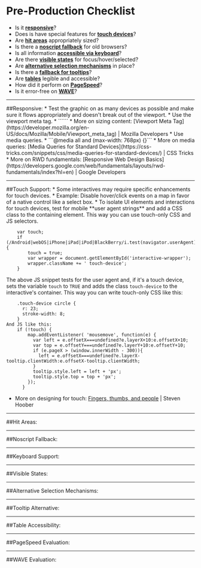 # Pre-Production Checklist
* Is it [**responsive**](#responsive)?
* Does is have special features for [**touch devices**](#touch-support)?
* Are [**hit areas**](#hit-areas) appropriately sized?
* Is there a [**noscript fallback**](#noscript-fallback) for old browsers?
* Is all information [**accessible via keyboard**](#keyboard-support)?
* Are there [**visible states**](#visible-states) for focus/hover/selected?
* Are [**alternative selection mechanisms**](#alternative-selection-mechanisms) in place?
* Is there a [**fallback for tooltips**](#tooltip-alternative)?
* Are [**tables**](#table-accessibility) legible and accessible?
* How did it perform on [**PageSpeed**](#pagespeed-evaluation)?
* Is it error-free on [**WAVE**](#wave-evaluation)?

<hr />
##Responsive:
* Test the graphic on as many devices as possible and make sure it flows appropriately and doesn't break out of the viewport.
* Use the viewport meta tag. 
 * ```<meta name="viewport" content="width=device-width, initial-scale=1">```
 * More on sizing content: [Viewport Meta Tag](https://developer.mozilla.org/en-US/docs/Mozilla/Mobile/Viewport_meta_tag) | Mozilla Developers
* Use media queries.
 * ```@media all and (max-width: 768px) {}```
 * More on media queries: [Media Queries for Standard Devices](https://css-tricks.com/snippets/css/media-queries-for-standard-devices/) | CSS Tricks
* More on RWD fundamentals: [Responsive Web Design Basics](https://developers.google.com/web/fundamentals/layouts/rwd-fundamentals/index?hl=en) | Google Developers

<hr>
##Touch Support:
* Some interactives may require specific enhancements for touch devices.
 * Example: Disable hover/click events on a map in favor of a native control like a select box.
* To isolate UI elements and interactions for touch devices, test for mobile **user agent strings** and add a CSS class to the containing element. This way you can use touch-only CSS and JS selectors.

        var touch;
        if (/Android|webOS|iPhone|iPad|iPod|BlackBerry/i.test(navigator.userAgent)) {
            touch = true;
            var wrapper = document.getElementById('interactive-wrapper');
            wrapper.className += ' touch-device';
        }
The above JS snippet tests for the user agent and, if it's a touch device, sets the variable ```touch``` to ```TRUE``` and adds the class ```touch-device``` to the interactive's container. This way you can write touch-only CSS like this:
    
        .touch-device circle {  
          r: 23;
          stroke-width: 8;
        }
    And JS like this:
        if (!touch) {
            map.addEventListener( 'mousemove', function(e) {
              var left = e.offsetX===undefined?e.layerX+10:e.offsetX+10;
              var top = e.offsetY===undefined?e.layerY+10:e.offsetY+10;
              if (e.pageX > (window.innerWidth - 300)){
                left = e.offsetX===undefined?e.layerX-tooltip.clientWidth:e.offsetX-tooltip.clientWidth;
              }
              tooltip.style.left = left + 'px';
              tooltip.style.top = top + 'px';
            });
          }
* More on designing for touch: [Fingers, thumbs, and people](http://interactions.acm.org/archive/view/may-june-2015/fingers-thumbs-and-people) | Steven Hoober

<hr>
##Hit Areas:

<hr>
##Noscript Fallback:

<hr>
##Keyboard Support:

<hr>
##Visible States:

<hr>
##Alternative Selection Mechanisms:

<hr>
##Tooltip Alternative:

<hr>
##Table Accessibility:

<hr>
##PageSpeed Evaluation:

<hr>
##WAVE Evaluation:

